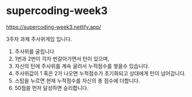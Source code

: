 # supercoding-week3
https://supercoding-week3.netlify.app/

3주차 과제 주사위게임 입니다.
1. 주사위를 굴립니다
2. 1번과 2번이 각자 번갈아가면서 턴이 있으며,
3. 자신의 턴에 주사위를 계속 굴려서 누적점수를 쌓을수 있습니다.
4. 주사위값이 1 혹은 2가 나오면 누적점수가 초기화되고 상대에게 턴이 넘어갑니다.
5. 스탑을 누르면 현재 누적점수를 자신의 총 점수에 더합니다.
6. 50점을 먼저 달성하면 승리합니다.

